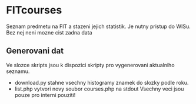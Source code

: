 FITcourses
==========

Seznam predmetu na FIT a stazeni jejich statistik.
Je nutny pristup do WISu.
Bez nej neni mozne cist zadna data

Generovani dat
----------------
Ve slozce skripts
jsou k dispozici skripty pro vygenerovani aktualniho seznamu.
 * download.py stahne vsechny histogramy znamek do slozky podle roku.
 * list.php vytvori novy soubor courses.php na stdout
Vsechny veci jsou pouze pro interni pouziti!
